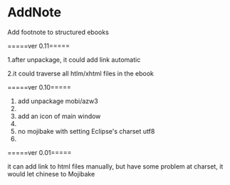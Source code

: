 # AddNote
Add footnote to structured ebooks

=====ver 0.11=====

1.after unpackage, it could add link automatic

2.it could traverse all htlm/xhtml files in the ebook


=====ver 0.10=====

1. add unpackage mobi/azw3
2. 
2. add an icon of main window
3. 
3. no mojibake with setting Eclipse's charset utf8
4. 

=====ver 0.01=====

it can add link to html files manually, but have some problem at charset, it would let chinese to Mojibake

